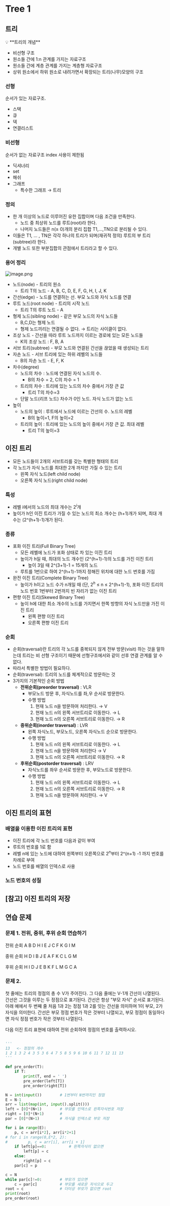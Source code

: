 # Tree 1

## 트리

<aside>
💡 **트리의 개념**

- 비선형 구조
- 원소들 간에 1:n 관계를 가지는 자료구조
- 원소들 간에 계층 관계를 가지는 계층형 자료구조
- 상위 원소에서 하위 원소로 내려가면서 확장되는 트리(나무)모양의 구조
</aside>

### 선형

순서가 있는 자료구조.

- 스택
- 큐
- 덱
- 연결리스트

### 비선형

순서가 없는 자료구조 index 사용이 제한됨

- 딕셔너리
- set
- 해쉬
- 그래프
    - 특수한 그래프 → 트리

### 정의

- 한 개 이상의 노드로 이루어진 유한 집합이며 다음 조건을 만족한다.
    - 노드 중 최상위 노드를 루트(root)라 한다.
    - 나머지 노드들은 n(≥ 0)개의 분리 집합 T1,…,TN으로 분리될 수 있다.
- 이들은 T1, … , TN은 각각 하나의 트리가 되며(재귀적 정의) 루트의 부 트리(subtree)라 한다.
- 개별 노드 또한 부분집합의 관점에서 트리라고 할 수 있다.

### 용어 정리

![image.png](./image/tree1.png)

- 노드(node) - 트리의 원소
    - 트리 T의 노드 - A, B, C, D, E, F, G, H, I, J, K
- 간선(edge) - 노드를 연결하는 선. 부모 노드와 자식 노드를 연결
- 루트 노드(root node) - 트리의 시작 노드
    - 트리 T의 루트 노드 - A
- 형제 노드(sibling node) - 같은 부모 노드의 자식 노드들
    - B,C,D는 형제 노드
    - 형제 노드끼리는 연결될 수 없다. → 트리는 사이클이 없다.
- 조상 노드 - 간선을 따라 루트 노드까지 이르는 경로에 있는 모든 노드들
    - K의 조상 노드 : F, B, A
- 서브 트리(subtree) - 부모 노드와 연결된 간선을 끊었을 때 생성되는 트리
- 자손 노드 - 서브 트리에 있는 하위 레벨의 노드들
    - B의 자손 노드 - E, F, K
- 차수(degree)
    - 노드의 차수 : 노드에 연결된 자식 노드의 수.
        - B의 차수 = 2, C의 차수 = 1
    - 트리의 차수 : 트리에 있는 노드의 차수 중에서 가장 큰 값
        - 트리 T의 차수=3
    - 단말 노드(리프 노드) 차수가 0인 노드. 자식 노드가 없는 노드
- 높이
    - 노드의 높이 : 루트에서 노드에 이르는 간선의 수. 노드의 레벨
        - B의 높이=1, F의 높이=2
    - 트리의 높이 : 트리에 있는 노드의 높이 중에서 가장 큰 값. 최대 레벨
        - 트리 T의 높이=3

## 이진 트리

- 모든 노드들이 2개의 서브트리를 갖는 특별한 형태의 트리
- 각 노드가 자식 노드를 최대한 2개 까지만 가질 수 있는 트리
    - 왼쪽 자식 노드(left child node)
    - 오른쪽 자식 노드(right child node)

### 특성

- 레벨 i에서의 노드의 최대 개수는 $2^i$개
- 높이가 h인 이진 트리가 가질 수 있는 노드의 최소 개수는 (h+1)개가 되며, 최대 개수는 (2^(h+1)-1)개가 된다.

### 종류

- 포화 이진 트리(Full Binary Tree)
    - 모든 레벨에 노드가 포화 상태로 차 있는 이진 트리
    - 높이가 h일 때, 최대의 노드 개수인 (2^(h+1)-1)의 노드를 가진 이진 트리
        - 높이 3일 때 2^(3+1)-1 = 15개의 노드
    - 루트를 1번으로 하여 2^(h+1)-1까지 정해진 위치에 대한 노드 번호를 가짐
- 완전 이진 트리(Complete Binary Tree)
    - 높이가 h이고 노드 수가 n개일 때 (단, $2^h$ ≤ n ≤ 2^(h+1)-1), 포화 이진 트리의 노드 번호 1번부터 2번까지 빈 자리가 없는 이진 트리
- 편향 이진 트리(Skewed Binary Tree)
    - 높이 h에 대한 최소 개수의 노드를 가지면서 한쪽 방향의 자식 노드만을 가진 이진 트리
        - 왼쪽 편향 이진 트리
        - 오른쪽 편향 이진 트리

### 순회

- 순회(traversal)란 트리의 각 노드를 중복되지 않게 전부 방문(visit) 하는 것을 말하는데 트리는 비 선형 구조이기 때문에 선형구조에서와 같이 선후 연결 관계를 알 수 없다.
- 따라서 특별한 방법이 필요하다.
- 순회(traversal): 트리의 노드를 체계적으로 방문하는 것
- 3가지의 기본적인 순회 방법
    - **전위순회(preorder traversal)** : VLR
        - 부모노드 방문 후, 자식노드를 좌,우 순서로 방문한다.
        - 수행 방법
            1. 현재 노드 n을 방문하여 처리한다. → V
            2. 현재 노드 n의 왼쪽 서브트리로 이동한다. → L
            3. 현재 노드 n의 오른쪽 서브트리로 이동한다. → R
    - **중위순회(inorder traversal)** : LVR
        - 왼쪽 자식노드, 부모노드, 오른쪽 자식노드 순으로 방문한다.
        - 수행 방법
            1. 현재 노드 n의 왼쪽 서브트리로 이동한다. → L
            2. 현재 노드 n을 방문하여 처리한다 → V
            3. 현재 노드 n의 오른쪽 서브트리로 이동한다. → R
    - **후위순회(postorder traversal)** : LRV
        - 자식노드를 좌우 순서로 방문한 후, 부모노드로 방문한다.
        - 수행 방법
            1. 현재 노드 n의 왼쪽 서브트리로 이동한다. → L
            2. 현재 노드 n의 오른쪽 서브트리로 이동한다. → R
            3. 현재 노드 n을 방문하여 처리한다. → V

## 이진 트리의 표현

### 배열을 이용한 이진 트리의 표현

- 이진 트리에 각 노드 번호를 다음과 같이 부여
- 루트의 번호를 1로 함
- 레벨 n에 있는 노드에 대하여 왼쪽부터 오른쪽으로 $2^n$부터 2^(n+1) -1 까지 번호를 차례로 부여
- 노드 번호를 배열의 인덱스로 사용

### 노드 번호의 성질

## [참고] 이진 트리의 저장

## 연습 문제

### 문제 1. 전위, 중위, 후위 순회 연습하기

전위 순회 A B D H I E J C F K G I M

중위 순회 H D I B J E A F K C L G M

후위 순회 H I D J E B K F L M G C A

### 문제 2.

첫 줄에는 트리의 정점의 총 수 V가 주어진다. 그 다음 줄에는 V-1개 간선이 나열된다. 간선은 그것을 이루는 두 정점으로 표기된다. 간선은 항상 “부모 자식” 순서로 표기된다. 아래 예에서 두 번째 줄 처음 1과 2는 정점 1과 2를 잇는 간선을 의미하며 1이 부모, 2가 자식을 의미한다. 간선은 부모 정점 번호가 작은 것부터 나열되고, 부모 정점이 동일하다면 자식 정점 번호가 작은 것부터 나열된다.

다음 이진 트리 표현에 대하여 전위 순회하여 정점의 번호를 출력하시오.

```python

'''
13   <- 정점의 개수
1 2 1 3 2 4 3 5 3 6 4 7 5 8 5 9 6 10 6 11 7 12 11 13
'''

def pre_order(T):
    if T:
        print(T, end = ' ')
        pre_order(left[T])
        pre_order(right[T])

N = int(input())        # 1번부터 N번까지인 정점
E = N-1
arr = list(map(int, input().split()))
left = [0]*(N+1)        # 부모를 인덱스로 왼쪽자식번호 저장
right = [0]*(N+1)       #
par = [0]*(N+1)         # 자식을 인덱스로 부모 저장

for i in range(E):
    p, c = arr[i*2], arr[i*2+1]
# for i in range(0,E*2, 2):
#         p, c = arr[i], arr[i + 1]
    if left[p]==0:          # 왼쪽자식이 없으면
        left[p] = c
    else:
        right[p] = c
    par[c] = p

c = N
while par[c]!=0:        # 부모가 있으면
    c = par[c]          # 부모를 새로운 자식으로 두고
root = c                # 더이상 부모가 없으면 root
print(root)
pre_order(root)
```